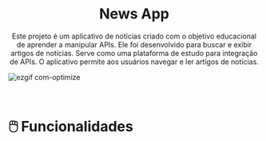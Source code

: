 <h1 align="center"> News App </h1>

<p align="center">
Este projeto é um aplicativo de notícias criado com o objetivo educacional de aprender a manipular APIs. Ele foi desenvolvido para buscar e exibir artigos de notícias. Serve como uma plataforma de estudo para integração de APIs. O aplicativo permite aos usuários navegar e ler artigos de notícias.
</p>


<p align="center">
 
  ![ezgif com-optimize](https://github.com/gabrieelfelix/api-noticias-app/assets/102039571/3a7e431c-53d4-405a-8c47-b9bd14105e6d)

 
</p>

<br />
<h1 id='technologies'>🖱️ Funcionalidades</h2>





</div>
